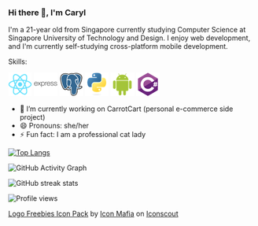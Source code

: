 ### Hi there 👋, I'm Caryl
I'm a 21-year old from Singapore currently studying Computer Science at Singapore University of Technology and Design. I enjoy web development, and I'm currently self-studying cross-platform mobile development.

Skills:
<p float="left">
    <img src="icons/react-48x48-1175109.png"/>
    <img src="icons/express-48x48-1175170.png"/>
    <img src="icons/postgresql-48x48-1175121.png">
    <img src="icons/python-48x48-1175115.png">
    <img src="icons/android-48x48-1175273.png">
    <img src="icons/csharp-48x48-1175241.png">
</p>

- 🔭 I’m currently working on CarrotCart (personal e-commerce side project) 
- 😄 Pronouns: she/her 
- ⚡ Fun fact: I am a professional cat lady 



[![Top Langs](https://github-readme-stats.vercel.app/api/top-langs/?username=carrotbeetrice)](https://github.com/anuraghazra/github-readme-stats)

![GitHub Activity Graph](https://activity-graph.herokuapp.com/graph?username=carrotbeetrice)  

![GitHub streak stats](https://github-readme-streak-stats.herokuapp.com/?user=carrotbeetrice)  

![Profile views](https://gpvc.arturio.dev/carrotbeetrice)  

<a href="https://iconscout.com/icon-pack/logo-freebies" target="_blank">Logo Freebies Icon Pack</a> by <a href="https://iconscout.com/contributors/icon-mafia">Icon Mafia</a> on <a href="https://iconscout.com">Iconscout</a>